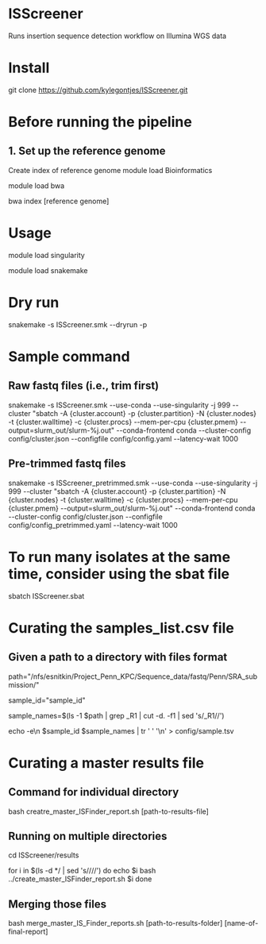 # ISScreener
Runs insertion sequence detection workflow on Illumina WGS data

# Install
git clone https://github.com/kylegontjes/ISScreener.git

# Before running the pipeline
## 1. Set up the reference genome
Create index of reference genome
module load Bioinformatics

module load bwa

bwa index [reference genome]

# Usage
module load singularity

module load snakemake

# Dry run
snakemake -s ISScreener.smk --dryrun -p

# Sample command
## Raw fastq files (i.e., trim first)
snakemake -s ISScreener.smk --use-conda --use-singularity -j 999 --cluster "sbatch -A {cluster.account} -p {cluster.partition} -N {cluster.nodes}  -t {cluster.walltime} -c {cluster.procs} --mem-per-cpu {cluster.pmem}  --output=slurm_out/slurm-%j.out" --conda-frontend conda --cluster-config config/cluster.json --configfile config/config.yaml --latency-wait 1000

## Pre-trimmed fastq files  
snakemake -s ISScreener_pretrimmed.smk --use-conda --use-singularity -j 999 --cluster "sbatch -A {cluster.account} -p {cluster.partition} -N {cluster.nodes}  -t {cluster.walltime} -c {cluster.procs} --mem-per-cpu {cluster.pmem}  --output=slurm_out/slurm-%j.out" --conda-frontend conda --cluster-config config/cluster.json --configfile config/config_pretrimmed.yaml --latency-wait 1000

# To run many isolates at the same time, consider using the sbat file
sbatch ISScreener.sbat 

# Curating the samples_list.csv file
## Given a path to a directory with files format

path="/nfs/esnitkin/Project_Penn_KPC/Sequence_data/fastq/Penn/SRA_submission/"

sample_id="sample_id"

sample_names=$(ls -1 $path | grep _R1 |  cut -d. -f1 | sed 's/_R1//')

echo -e\n $sample_id $sample_names | tr ' ' '\n' > config/sample.tsv

# Curating a master results file

## Command for individual directory
bash creatre_master_ISFinder_report.sh [path-to-results-file]

## Running on multiple directories
cd ISScreener/results

for i in $(ls -d */ | sed 's/\///')
do
echo $i
bash ../create_master_ISFinder_report.sh $i
done

## Merging those files
bash merge_master_IS_Finder_reports.sh [path-to-results-folder] [name-of-final-report]